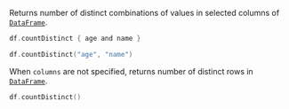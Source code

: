 [//]: # (title: countDistinct)

<!---IMPORT org.jetbrains.kotlinx.dataframe.samples.api.Access-->

Returns number of distinct combinations of values in selected columns of [`DataFrame`](DataFrame.md).

<!---FUN countDistinctColumns-->
<tabs>
<tab title="Properties">

```kotlin
df.countDistinct { age and name }
```

</tab>
<tab title="Strings">

```kotlin
df.countDistinct("age", "name")
```

</tab></tabs>
<!---END-->

When `columns` are not specified, returns number of distinct rows in [`DataFrame`](DataFrame.md).

<!---FUN countDistinct-->

```kotlin
df.countDistinct()
```

<!---END-->
